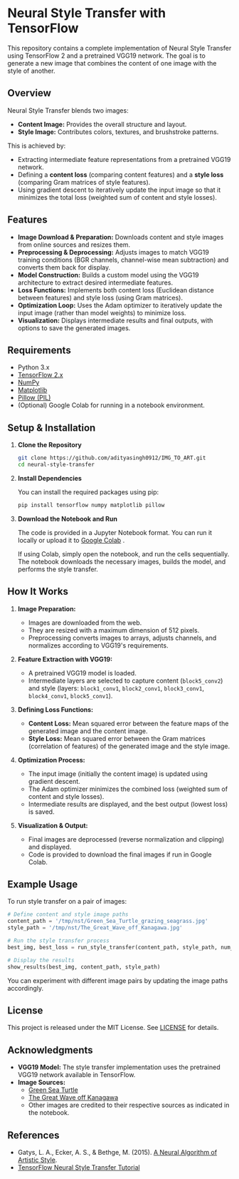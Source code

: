 # Neural Style Transfer with TensorFlow

This repository contains a complete implementation of Neural Style Transfer using TensorFlow 2 and a pretrained VGG19 network. The goal is to generate a new image that combines the content of one image with the style of another.

## Overview

Neural Style Transfer blends two images:
- **Content Image:** Provides the overall structure and layout.
- **Style Image:** Contributes colors, textures, and brushstroke patterns.

This is achieved by:
- Extracting intermediate feature representations from a pretrained VGG19 network.
- Defining a **content loss** (comparing content features) and a **style loss** (comparing Gram matrices of style features).
- Using gradient descent to iteratively update the input image so that it minimizes the total loss (weighted sum of content and style losses).

## Features

- **Image Download & Preparation:** Downloads content and style images from online sources and resizes them.
- **Preprocessing & Deprocessing:** Adjusts images to match VGG19 training conditions (BGR channels, channel-wise mean subtraction) and converts them back for display.
- **Model Construction:** Builds a custom model using the VGG19 architecture to extract desired intermediate features.
- **Loss Functions:** Implements both content loss (Euclidean distance between features) and style loss (using Gram matrices).
- **Optimization Loop:** Uses the Adam optimizer to iteratively update the input image (rather than model weights) to minimize loss.
- **Visualization:** Displays intermediate results and final outputs, with options to save the generated images.

## Requirements

- Python 3.x
- [TensorFlow 2.x](https://www.tensorflow.org/)
- [NumPy](https://numpy.org/)
- [Matplotlib](https://matplotlib.org/)
- [Pillow (PIL)](https://pillow.readthedocs.io/)
- (Optional) Google Colab for running in a notebook environment.

## Setup & Installation

1. **Clone the Repository**

   ```bash
   git clone https://github.com/adityasingh0912/IMG_TO_ART.git
   cd neural-style-transfer
   ```

2. **Install Dependencies**

   You can install the required packages using pip:

   ```bash
   pip install tensorflow numpy matplotlib pillow
   ```

3. **Download the Notebook and Run**

   The code is provided in a Jupyter Notebook format. You can run it locally or upload it to [Google Colab](https://colab.research.google.com/drive/1XJz5B7xOSPSKe8wSDU3G9n2vdaMt2t3T#scrollTo=Qnz8HeXSXg6P/)
.

   If using Colab, simply open the notebook, and run the cells sequentially. The notebook downloads the necessary images, builds the model, and performs the style transfer.

## How It Works

1. **Image Preparation:**
   - Images are downloaded from the web.
   - They are resized with a maximum dimension of 512 pixels.
   - Preprocessing converts images to arrays, adjusts channels, and normalizes according to VGG19's requirements.

2. **Feature Extraction with VGG19:**
   - A pretrained VGG19 model is loaded.
   - Intermediate layers are selected to capture content (`block5_conv2`) and style (layers: `block1_conv1`, `block2_conv1`, `block3_conv1`, `block4_conv1`, `block5_conv1`).

3. **Defining Loss Functions:**
   - **Content Loss:** Mean squared error between the feature maps of the generated image and the content image.
   - **Style Loss:** Mean squared error between the Gram matrices (correlation of features) of the generated image and the style image.

4. **Optimization Process:**
   - The input image (initially the content image) is updated using gradient descent.
   - The Adam optimizer minimizes the combined loss (weighted sum of content and style losses).
   - Intermediate results are displayed, and the best output (lowest loss) is saved.

5. **Visualization & Output:**
   - Final images are deprocessed (reverse normalization and clipping) and displayed.
   - Code is provided to download the final images if run in Google Colab.

## Example Usage

To run style transfer on a pair of images:

```python
# Define content and style image paths
content_path = '/tmp/nst/Green_Sea_Turtle_grazing_seagrass.jpg'
style_path = '/tmp/nst/The_Great_Wave_off_Kanagawa.jpg'

# Run the style transfer process
best_img, best_loss = run_style_transfer(content_path, style_path, num_iterations=1000)

# Display the results
show_results(best_img, content_path, style_path)
```

You can experiment with different image pairs by updating the image paths accordingly.

## License

This project is released under the MIT License. See [LICENSE](LICENSE) for details.

## Acknowledgments

- **VGG19 Model:** The style transfer implementation uses the pretrained VGG19 network available in TensorFlow.
- **Image Sources:**
  - [Green Sea Turtle](https://commons.wikimedia.org/wiki/File:Green_Sea_Turtle_grazing_seagrass.jpg)
  - [The Great Wave off Kanagawa](https://commons.wikimedia.org/wiki/File:The_Great_Wave_off_Kanagawa.jpg)
  - Other images are credited to their respective sources as indicated in the notebook.

## References

- Gatys, L. A., Ecker, A. S., & Bethge, M. (2015). [A Neural Algorithm of Artistic Style](https://arxiv.org/abs/1508.06576).
- [TensorFlow Neural Style Transfer Tutorial](https://www.tensorflow.org/tutorials/generative/style_transfer)
